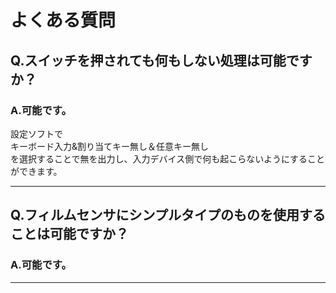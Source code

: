 # よくある質問
## Q.スイッチを押されても何もしない処理は可能ですか？
### A.可能です。
設定ソフトで  
キーボード入力&割り当てキー無し＆任意キー無し  
を選択することで無を出力し、入力デバイス側で何も起こらないようにすることができます。

---
## Q.フィルムセンサにシンプルタイプのものを使用することは可能ですか？
### A.可能です。
---
